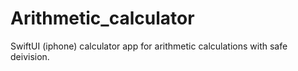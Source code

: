 # Arithmetic_calculator
SwiftUI (iphone) calculator app for arithmetic calculations with safe deivision.
